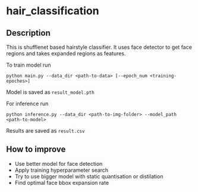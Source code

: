 # hair_classification

## Description

This is shufflenet based hairstyle classifier. It uses face detector to get face regions and takes expanded regions as features.

To train model run

`python main.py --data_dir <path-to-data> [--epoch_num <training-epoches>]`

Model is saved as `result_model.pth`

For inference run

`python inference.py --data_dir <path-to-img-folder> --model_path <path-to-model>`

Results are saved as `result.csv`

## How to improve

- Use better model for face detection
- Apply training hyperparameter search 
- Try to use bigger model with static quantisation or distilation
- Find optimal face bbox expansion rate
